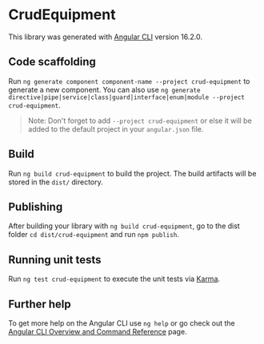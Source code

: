 # CrudEquipment

This library was generated with [Angular CLI](https://github.com/angular/angular-cli) version 16.2.0.

## Code scaffolding

Run `ng generate component component-name --project crud-equipment` to generate a new component. You can also use `ng generate directive|pipe|service|class|guard|interface|enum|module --project crud-equipment`.
> Note: Don't forget to add `--project crud-equipment` or else it will be added to the default project in your `angular.json` file. 

## Build

Run `ng build crud-equipment` to build the project. The build artifacts will be stored in the `dist/` directory.

## Publishing

After building your library with `ng build crud-equipment`, go to the dist folder `cd dist/crud-equipment` and run `npm publish`.

## Running unit tests

Run `ng test crud-equipment` to execute the unit tests via [Karma](https://karma-runner.github.io).

## Further help

To get more help on the Angular CLI use `ng help` or go check out the [Angular CLI Overview and Command Reference](https://angular.io/cli) page.

